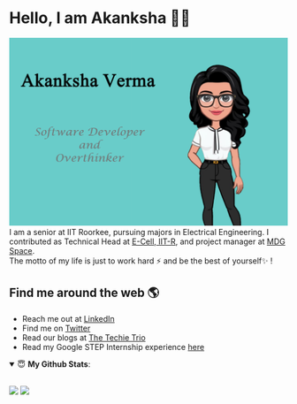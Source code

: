 # Hello, I am Akanksha 👋😄
<img src="https://github.com/akanksha-v/akanksha-v/blob/master/img.png" alt="Image describing me">
I am a senior at IIT Roorkee, pursuing majors in Electrical Engineering. I contributed as Technical Head at <a href="https://github.com/Ecell-IITR">E-Cell, IIT-R</a>, and project manager at <a href="https://github.com/mdgspace">MDG Space</a>.<br/>
The motto of my life is just to work hard ⚡ and be the best of yourself✨ !   

## Find me around the web 🌎
- Reach me out at <a href="https://www.linkedin.com/in/akanksha-verma1311/">LinkedIn</a>
- Find me on <a href="https://twitter.com/Akanksh78499725">Twitter</a>
- Read our blogs at <a href="https://medium.com/the-techie-trio">The Techie Trio</a> 
- Read my Google STEP Internship experience <a href="http://watchout.iitr.ac.in/2021/11/summer-diaries-akanksha-verma">here</a> 

<details open>
 <summary> 😇 <b>My Github Stats</b>: </summary>
<br>
<p >
  <img src = "https://github-readme-stats.vercel.app/api?username=akanksha-v&show_icons=true&theme=tokyonight&line_height=27">
  <img src = "https://github-readme-stats.vercel.app/api/top-langs/?username=akanksha-v&hide=css,java,html&theme=tokyonight&line_height=27">
</p>
</details>
